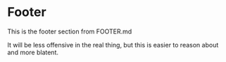# Footer

This is the footer section from FOOTER.md

It will be less offensive in the real thing, but this is easier to reason about and more blatent.
